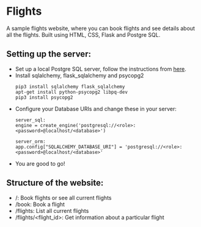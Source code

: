 # Flights
A sample flights website, where you can book flights and see details about all the flights. Built using HTML, CSS, Flask and Postgre SQL.
## Setting up the server:
* Set up a local Postgre SQL server, follow the instructions from [here](https://www.digitalocean.com/community/tutorials/how-to-install-and-use-postgresql-on-ubuntu-18-04).
* Install sqlalchemy, flask_sqlalchemy and psycopg2
	```
	pip3 install sqlalchemy flask_sqlalchemy
	apt-get install python-psycopg2 libpq-dev
	pip3 install psycopg2
	```
* Configure your Database URIs and change these in your server:
	```
	server_sql:
	engine = create_engine('postgresql://<role>:<password>@localhost/<database>')

	server_orm:
	app.config["SQLALCHEMY_DATABASE_URI"] = 'postgresql://<role>:<password>@localhost/<database>'
	```
* You are good to go!

## Structure of the website:
* /: Book flights or see all current flights
* /book: Book a flight
* /flights: List all current flights
* /flights/\<flight_id\>: Get information about a particular flight
